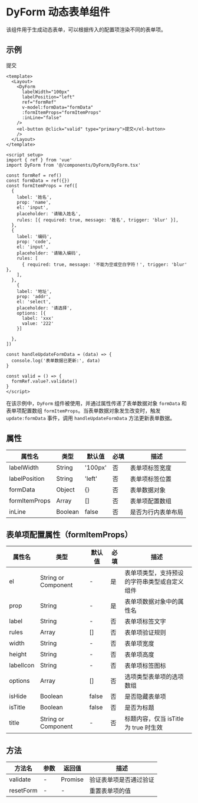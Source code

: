 # DyForm 动态表单组件

该组件用于生成动态表单，可以根据传入的配置项渲染不同的表单项。

## 示例

<Layout>
  <DyForm
    labelWidth="100px"
    labelPosition="left"
    ref='formRef'
    v-model:formData="formData"
    :formItemProps="formItemProps"
    :inLine="false"
  />
  <el-button @click="valid" type='primary'>提交</el-button>
</Layout>
  
<script setup>
import { ref, h } from 'vue'
import DyForm from '@/components/DyForm/DyForm.tsx'

const formRef = ref()
const formData = ref({})
const formItemProps = ref([
{
label: '姓名',
prop: 'name',
el: 'input',
placeholder: '请输入姓名',
rules: [{ required: true, message: '姓名', trigger: 'blur' }],
},
{
label: '编码',
prop: 'code',
el: 'input',
placeholder: '请输入编码',
rules: [
{ required: true, message: '不能为空或空白字符！', trigger: 'blur' },
],
},
{
label: '地址',
prop: 'addr',
el: 'select',
placeholder: '请选择',
options: [{
label: '广东',
value: '222'
}]
},
{
label: '公司',
prop: 'company',
el: (props, {attrs}) => h('div', null, '盛原成'),
}
])

const handleUpdateFormData = (data) => {
console.log('表单数据已更新:', data)
}

const valid = () => {
formRef.value?.validate()
}

// 可根据需要设置 formData 和 formItemProps
</script>

```vue
<template>
  <Layout>
    <DyForm
      labelWidth="100px"
      labelPosition="left"
      ref="formRef"
      v-model:formData="formData"
      :formItemProps="formItemProps"
      :inLine="false"
    />
    <el-button @click="valid" type="primary">提交</el-button>
    />
  </Layout>
</template>

<script setup>
import { ref } from 'vue'
import DyForm from '@/components/DyForm/DyForm.tsx'

const formRef = ref()
const formData = ref({})
const formItemProps = ref([
  {
    label: '姓名',
    prop: 'name',
    el: 'input',
    placeholder: '请输入姓名',
    rules: [{ required: true, message: '姓名', trigger: 'blur' }],
  },
  {
    label: '编码',
    prop: 'code',
    el: 'input',
    placeholder: '请输入编码',
    rules: [
      { required: true, message: '不能为空或空白字符！', trigger: 'blur' },
    ],
  },
    {
    label: '地址',
    prop: 'addr',
    el: 'select',
    placeholder: '请选择',
    options: [{
      label: 'xxx'
      value: '222'
    }]

  },
])

const handleUpdateFormData = (data) => {
  console.log('表单数据已更新:', data)
}

const valid = () => {
  formRef.value?.validate()
}
</script>
```

在该示例中，`DyForm` 组件被使用，并通过属性传递了表单数据对象 `formData` 和表单项配置数组 `formItemProps`。当表单数据对象发生改变时，触发 `update:formData` 事件，调用 `handleUpdateFormData` 方法更新表单数据。

## 属性

| 属性名        | 类型    | 默认值  | 必填 | 描述               |
| ------------- | ------- | ------- | ---- | ------------------ |
| labelWidth    | String  | '100px' | 否   | 表单项标签宽度     |
| labelPosition | String  | 'left'  | 否   | 表单项标签位置     |
| formData      | Object  | {}      | 否   | 表单数据对象       |
| formItemProps | Array   | []      | 否   | 表单项配置数组     |
| inLine        | Boolean | false   | 否   | 是否为行内表单布局 |

## 表单项配置属性（formItemProps）

| 属性名    | 类型                | 默认值 | 必填 | 描述                                         |
| --------- | ------------------- | ------ | ---- | -------------------------------------------- |
| el        | String or Component | -      | 是   | 表单项类型，支持预设的字符串类型或自定义组件 |
| prop      | String              | -      | 是   | 表单项数据对象中的属性名                     |
| label     | String              | -      | 否   | 表单项标签文字                               |
| rules     | Array               | []     | 否   | 表单项验证规则                               |
| width     | String              | -      | 否   | 表单项宽度                                   |
| height    | String              | -      | 否   | 表单项高度                                   |
| labelIcon | String              | -      | 否   | 表单项标签图标                               |
| options   | Array               | []     | 否   | 选项类型表单项的选项数组                     |
| isHide    | Boolean             | false  | 否   | 是否隐藏表单项                               |
| isTitle   | Boolean             | false  | 否   | 是否为标题                                   |
| title     | String or Component | -      | 否   | 标题内容，仅当 isTitle 为 true 时生效        |

## 方法

| 方法名    | 参数 | 返回值  | 描述                   |
| --------- | ---- | ------- | ---------------------- |
| validate  | -    | Promise | 验证表单项是否通过验证 |
| resetForm | -    | -       | 重置表单项的值         |
